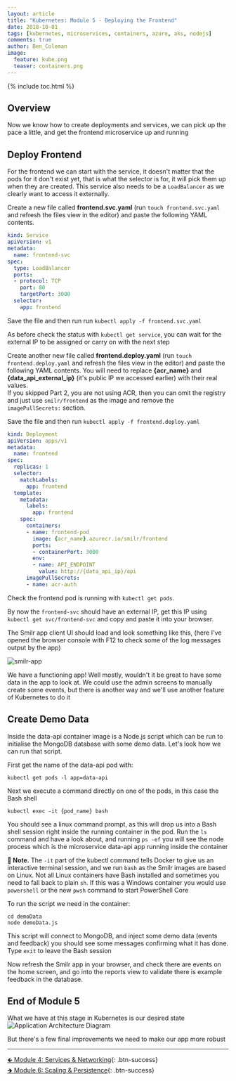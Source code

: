 ```yaml
---
layout: article
title: "Kubernetes: Module 5 - Deploying the Frontend"
date: 2018-10-01
tags: [kubernetes, microservices, containers, azure, aks, nodejs]
comments: true
author: Ben_Coleman
image:
  feature: kube.png
  teaser: containers.png
---
```


{% include toc.html %}

## Overview
Now we know how to create deployments and services, we can pick up the pace a little, and get the frontend microservice up and running 

## Deploy Frontend
For the frontend we can start with the service, it doesn't matter that the pods for it don't exist yet, that is what the selector is for, it will pick them up when they are created. This service also needs to be a `LoadBalancer` as we clearly want to access it externally.

Create a new file called **frontend.svc.yaml** (run `touch frontend.svc.yaml` and refresh the files view in the editor) and paste the following YAML contents.
```yaml
kind: Service
apiVersion: v1
metadata:
  name: frontend-svc
spec:
  type: LoadBalancer
  ports:
  - protocol: TCP
    port: 80
    targetPort: 3000
  selector:
    app: frontend
```
Save the file and then run run `kubectl apply -f frontend.svc.yaml`

As before check the status with `kubectl get service`, you can wait for the external IP to be assigned or carry on with the next step

Create another new file called **frontend.deploy.yaml** (run `touch frontend.deploy.yaml` and refresh the files view in the editor) and paste the following YAML contents. You will need to replace **{acr_name}** and **{data_api_external_ip}** (it's public IP we accessed earlier) with their real values.  
If you skipped Part 2, you are not using ACR, then you can omit the registry and just use `smilr/frontend` as the image and remove the `imagePullSecrets:` section.

Save the file and then run `kubectl apply -f frontend.deploy.yaml`
```yaml
kind: Deployment
apiVersion: apps/v1
metadata:
  name: frontend
spec:
  replicas: 1
  selector:
    matchLabels:
      app: frontend
  template:
    metadata:
      labels:
        app: frontend
    spec:
      containers:
      - name: frontend-pod
        image: {acr_name}.azurecr.io/smilr/frontend
        ports:
        - containerPort: 3000
        env:
        - name: API_ENDPOINT
          value: http://{data_api_ip}/api
      imagePullSecrets:
      - name: acr-auth
```
Check the frontend pod is running with `kubectl get pods`. 

By now the `frontend-svc` should have an external IP, get this IP using `kubectl get svc/frontend-svc` and copy and paste it into your browser. 

The Smilr app client UI should load and look something like this, (here I've opened the browser console with F12 to check some of the log messages output by the app)

![smilr-app](/labs/kubernetes/images/smilr1.png)

We have a functioning app! Well mostly, wouldn't it be great to have some data in the app to look at. We could use the admin screens to manually create some events, but there is another way and we'll use another feature of Kubernetes to do it

## Create Demo Data
Inside the data-api container image is a Node.js script which can be run to initialise the MongoDB database with some demo data. Let's look how we can run that script.

First get the name of the data-api pod with:
```
kubectl get pods -l app=data-api
```

Next we execute a command directly on one of the pods, in this case the Bash shell 
```
kubectl exec -it {pod_name} bash
```
You should see a linux command prompt, as this will drop us into a Bash shell session right inside the running container in the pod. Run the `ls` command and have a look about, and running `ps -ef` you will see the node process which is the microservice data-api app running inside the container 

**💬 Note.**  The `-it` part of the kubectl command tells Docker to give us an interactive terminal session, and we run `bash` as the Smilr images are based on Linux. Not all Linux containers have Bash installed and sometimes you need to fall back to plain `sh`. If this was a Windows container you would use `powershell` or the new `pwsh` command to start PowerShell Core

To run the script we need in the container:
```
cd demoData
node demoData.js
```
This script will connect to MongoDB, and inject some demo data (events and feedback) you should see some messages confirming what it has done. Type `exit` to leave the Bash session 

Now refresh the Smilr app in your browser, and check there are events on the home screen, and go into the reports view to validate there is example feedback in the database.

## End of Module 5
What we have at this stage in Kubernetes is our desired state
![Application Architecture Diagram](/labs/kubernetes/images/arch.png)

But there's a few final improvements we need to make our app more robust

---

[🡸 Module 4: Services & Networking](../part4){: .btn-success}  
[🡺 Module 6: Scaling & Persistence](../part6){: .btn-success}
